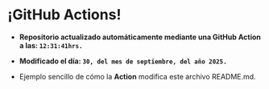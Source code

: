 # ¡GitHub Actions!
* **Repositorio actualizado automáticamente mediante una GitHub Action a las: `12:31:41hrs.`**
* **Modificado el día: `30, del mes de septiembre, del año 2025.`**

* Ejemplo sencillo de cómo la **Action** modifica este archivo README.md.
